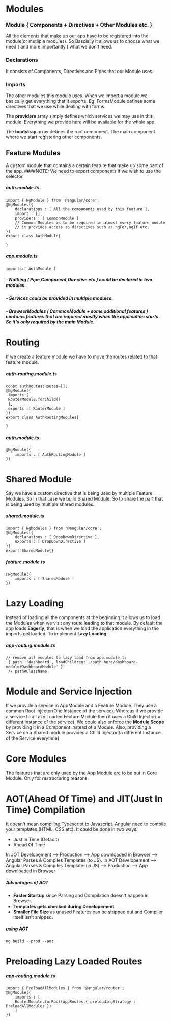 # Modules
### Module { Components + Directives + Other Modules etc. }
All the elements that make up our app have to be registered into the module(or mutliple modules).
So Bascially it allows us to choose what we need ( and more importantly ) what we don't need.

### Declarations
It consists of Components, Directives and Pipes that our Module uses.

### Imports
The other modules this module uses.
When we import a module we basically get everything that it exports.
Eg: FormsModule defines some directives that we use while dealing with forms.

The **providers** array simply defines which services we may use in this module.
Everything we provide here will be available for the whole app.

The **bootstrap** array defines the root component. The main component where we start registering other components.

## Feature Modules
A custom module that contains a certain feature that make up some part of the app.
####NOTE:  We need to export components if we wish to use the selector.
##### auth.module.ts
```
import { NgModule } from '@angular/core';
@NgModules({
    declarations : [ All the components used by this feature ],
    import : [],
    providers : [ CommonModule ]
    // Common Modules is to be required in almost every feature module
    // it provides access to directives such as ngFor,ngIf etc.
})
export class AuthModule{
    
}
```
##### app.module.ts
```
imports:[ AuthModule ]
```
##### - Nothing ( Pipe,Component,Directive etc ) could be declared in two modules. 
##### - Services could be provided in multiple modules.
##### - BrowserModules ( CommonModule + some additional features ) contains features that are required mostly when the application starts. So it's only required by the main Module.

# Routing
If we create a feature module we have to move the routes related to that feature module.
##### auth-routing.module.ts
```
const authRoutes:Routes=[];
@NgModule({
 imports:[
 RouterModule.forChild()
 ],
 exports :[ RouterModule ]
})
export class AuthRoutingModules{
    
}
```
##### auth.module.ts
```
@NgModule({
    imports : [ AuthRoutingModule ]
})

```

# Shared Module
Say we have a custom directive that is being used by multiple Feature Modules. So in that case we build Shared Module.
So to share the part that is being used by multiple shared modules.
##### shared.module.ts
```
import { NgModules } from '@angular/core';
@NgModules({
    declarations : [ DropDownDirective ],
    exports : [ DropDownDirective ]
})
export SharedModule{}
```
##### feature.module.ts
```
@NgModule({
    imports : [ SharedModule ]
})
```

# Lazy Loading
Instead of loading all the components at the beginning it allows us to load the Modules when we visit any route leading to that module.
By default the app loads **Eagerly**, that is when we load the application everything in the imports get loaded.
To implement **Lazy Loading**.
##### app-routing.module.ts
```
// remove all modules to lazy load from app.module.ts
 { path :'dashboard', loadChildren:'./path_here/dashboard-module#DashboardModule' }
 // path#ClassName
```

# Module and Service Injection
If we provide a service in AppModule and a Feature Module. They use a common Root Injector(One Instance of the service).
Whereas if we provide a service to a Lazy Loaded Feature Module then it uses a Child Injector( a different instance of the service).
We could also enforce the **Module Scope** by providing it in a Component instead of a Module.
Also, providing a Service on a Shared module provides a Child Injector (a different Instance of the Service everytime)

# Core Modules
The features that are only used by the App Module are to be put in Core Module.
Only for restructuring reasons.

# AOT(Ahead Of Time) and JIT(Just In Time) Compilation
It doesn't mean compiling Typescript to Javascript.
Angular need to compile your templates.(HTML, CSS etc).
It could be done in two ways:
- Just In Time (Default)
- Ahead Of Time

In JOT Developement --> Production --> App downloaded in Browser --> Angular Parses & Compiles Templates (to JS).
In AOT Developement --> Angular Parses & Compiles Templates(in JS) --> Production --> App downloaded in Browser
##### Advantages of AOT
- **Faster Startup** since Parsing and Compilation doesn't happen in Browser.
- **Templates gets checked during Developement**
- **Smaller File Size** as unused Features can be stripped out and Compiler itself isn't shipped.

##### using AOT
```
ng build --prod --aot 
```

# Preloading Lazy Loaded Routes
##### app-routing.module.ts
```
import { PreloadAllModules } from '@angular/router';
@NgModule({
    imports : [
    RouterModule.forRoot(appRoutes,{ preloadingStrategy : PreloadAllModules })
    ]
})
```
